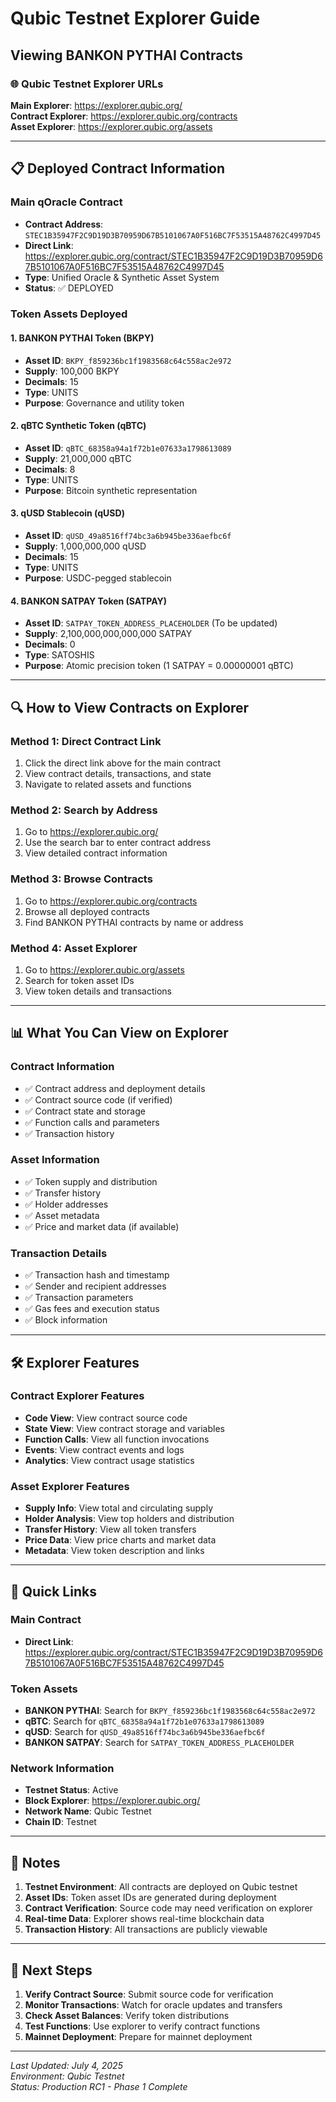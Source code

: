 # Qubic Testnet Explorer Guide
## Viewing BANKON PYTHAI Contracts

### 🌐 **Qubic Testnet Explorer URLs**

**Main Explorer**: https://explorer.qubic.org/  
**Contract Explorer**: https://explorer.qubic.org/contracts  
**Asset Explorer**: https://explorer.qubic.org/assets  

---

## 📋 **Deployed Contract Information**

### **Main qOracle Contract**
- **Contract Address**: `STEC1B35947F2C9D19D3B70959D67B5101067A0F516BC7F53515A48762C4997D45`
- **Direct Link**: https://explorer.qubic.org/contract/STEC1B35947F2C9D19D3B70959D67B5101067A0F516BC7F53515A48762C4997D45
- **Type**: Unified Oracle & Synthetic Asset System
- **Status**: ✅ DEPLOYED

### **Token Assets Deployed**

#### 1. **BANKON PYTHAI Token (BKPY)**
- **Asset ID**: `BKPY_f859236bc1f1983568c64c558ac2e972`
- **Supply**: 100,000 BKPY
- **Decimals**: 15
- **Type**: UNITS
- **Purpose**: Governance and utility token

#### 2. **qBTC Synthetic Token (qBTC)**
- **Asset ID**: `qBTC_68358a94a1f72b1e07633a1798613089`
- **Supply**: 21,000,000 qBTC
- **Decimals**: 8
- **Type**: UNITS
- **Purpose**: Bitcoin synthetic representation

#### 3. **qUSD Stablecoin (qUSD)**
- **Asset ID**: `qUSD_49a8516ff74bc3a6b945be336aefbc6f`
- **Supply**: 1,000,000,000 qUSD
- **Decimals**: 15
- **Type**: UNITS
- **Purpose**: USDC-pegged stablecoin

#### 4. **BANKON SATPAY Token (SATPAY)**
- **Asset ID**: `SATPAY_TOKEN_ADDRESS_PLACEHOLDER` (To be updated)
- **Supply**: 2,100,000,000,000,000 SATPAY
- **Decimals**: 0
- **Type**: SATOSHIS
- **Purpose**: Atomic precision token (1 SATPAY = 0.00000001 qBTC)

---

## 🔍 **How to View Contracts on Explorer**

### **Method 1: Direct Contract Link**
1. Click the direct link above for the main contract
2. View contract details, transactions, and state
3. Navigate to related assets and functions

### **Method 2: Search by Address**
1. Go to https://explorer.qubic.org/
2. Use the search bar to enter contract address
3. View detailed contract information

### **Method 3: Browse Contracts**
1. Go to https://explorer.qubic.org/contracts
2. Browse all deployed contracts
3. Find BANKON PYTHAI contracts by name or address

### **Method 4: Asset Explorer**
1. Go to https://explorer.qubic.org/assets
2. Search for token asset IDs
3. View token details and transactions

---

## 📊 **What You Can View on Explorer**

### **Contract Information**
- ✅ Contract address and deployment details
- ✅ Contract source code (if verified)
- ✅ Contract state and storage
- ✅ Function calls and parameters
- ✅ Transaction history

### **Asset Information**
- ✅ Token supply and distribution
- ✅ Transfer history
- ✅ Holder addresses
- ✅ Asset metadata
- ✅ Price and market data (if available)

### **Transaction Details**
- ✅ Transaction hash and timestamp
- ✅ Sender and recipient addresses
- ✅ Transaction parameters
- ✅ Gas fees and execution status
- ✅ Block information

---

## 🛠️ **Explorer Features**

### **Contract Explorer Features**
- **Code View**: View contract source code
- **State View**: View contract storage and variables
- **Function Calls**: View all function invocations
- **Events**: View contract events and logs
- **Analytics**: View contract usage statistics

### **Asset Explorer Features**
- **Supply Info**: View total and circulating supply
- **Holder Analysis**: View top holders and distribution
- **Transfer History**: View all token transfers
- **Price Data**: View price charts and market data
- **Metadata**: View token description and links

---

## 🔗 **Quick Links**

### **Main Contract**
- **Direct Link**: https://explorer.qubic.org/contract/STEC1B35947F2C9D19D3B70959D67B5101067A0F516BC7F53515A48762C4997D45

### **Token Assets**
- **BANKON PYTHAI**: Search for `BKPY_f859236bc1f1983568c64c558ac2e972`
- **qBTC**: Search for `qBTC_68358a94a1f72b1e07633a1798613089`
- **qUSD**: Search for `qUSD_49a8516ff74bc3a6b945be336aefbc6f`
- **BANKON SATPAY**: Search for `SATPAY_TOKEN_ADDRESS_PLACEHOLDER`

### **Network Information**
- **Testnet Status**: Active
- **Block Explorer**: https://explorer.qubic.org/
- **Network Name**: Qubic Testnet
- **Chain ID**: Testnet

---

## 📝 **Notes**

1. **Testnet Environment**: All contracts are deployed on Qubic testnet
2. **Asset IDs**: Token asset IDs are generated during deployment
3. **Contract Verification**: Source code may need verification on explorer
4. **Real-time Data**: Explorer shows real-time blockchain data
5. **Transaction History**: All transactions are publicly viewable

---

## 🚀 **Next Steps**

1. **Verify Contract Source**: Submit source code for verification
2. **Monitor Transactions**: Watch for oracle updates and transfers
3. **Check Asset Balances**: Verify token distributions
4. **Test Functions**: Use explorer to verify contract functions
5. **Mainnet Deployment**: Prepare for mainnet deployment

---

*Last Updated: July 4, 2025*  
*Environment: Qubic Testnet*  
*Status: Production RC1 - Phase 1 Complete* 